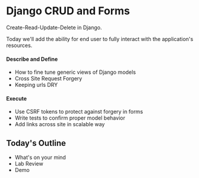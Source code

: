# Django CRUD and Forms

Create-Read-Update-Delete in Django.

Today we'll add the ability for end user to fully interact with the application's resources.

#### Describe and Define

- How to fine tune generic views of Django models
- Cross Site Request Forgery
- Keeping urls DRY

#### Execute

- Use CSRF tokens to protect against forgery in forms
- Write tests to confirm proper model behavior
- Add links across site in scalable way

## Today's Outline

- What's on your mind
- Lab Review
- Demo